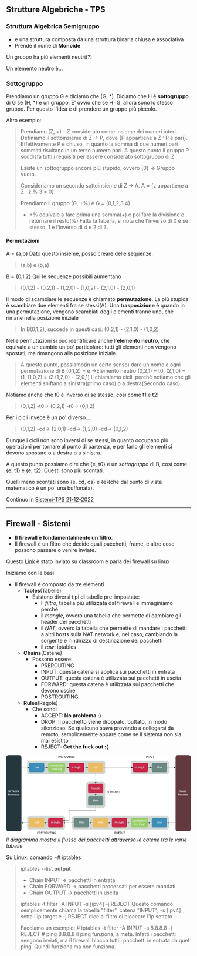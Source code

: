 ## Strutture Algebriche - TPS

### Struttura Algebrica Semigruppo
- è una struttura composta da una struttura binaria chiusa e associativa
- Prende il nome di **Monoide**

Un gruppo ha più elementi neutri(?)

Un elemento neutro è...

### Sottogruppo
Prendiamo un gruppo G e diciamo che (G, \*).
Diciamo che H è **sottogruppo** di G se (H, \*) è un gruppo.
E' ovvio che se H=G, allora sono lo stesso gruppo.
Per questo l'idea è di prendere un gruppo più piccolo.

Altro esempio:
>Prendiamo (Z, +) - Z considerato come insieme dei numeri interi.
>Definiamo il sottoinsieme di Z -> P, dove {P appartiene a Z : P è pari}.
>Effettivamente P è chiuso, in quanto la somma di due numeri pari sommati risultano in un terzo numero pari.
>A questo punto il gruppo P soddisfa tutti i requisiti per essere considerato sottogruppo di Z.
>
>Esiste un sottogruppo ancora più stupido, ovvero {0} -> Gruppo vuoto.
>
>Consideriamo un secondo sottoinsieme di Z -> A.
>A = {z appartiene a Z : z % 3 = 0}
>
>Prendiamo il gruppo (G, +%) e G = {0,1,2,3,4}
>- +% equivale a fare prima una somma(+) e poi fare la divisione e returnare il resto(%)
>Fatta la tabella, si nota che l'inverso di 0 è se stesso, 1 è l'inverso di 4 e 2 di 3.

#### Permutazioni
A = {a,b}
Dato questo insieme, posso creare delle sequenze:
>(a,b) e (b,a)

B = {0,1,2}
Qui le sequenze possibili aumentano
>(0,1,2) - (0,2,1) - (1,2,0) - (1,0,2) - (2,1,0) - (2,0,1)

Il modo di scambiare le sequenze è chiamato **permutazione**.
La più stupida è scambiare due elementi fra se stessi(A).
Una **trasposizione** è quando in una permutazione, vengono scambiati degli elementi tranne uno, che rimane nella posizione iniziale
>In B(0,1,2), succede in questi casi:
>(0,2,1) - (2,1,0) - (1,0,2)

Nelle permutazioni si può identificare anche l'**elemento neutro**, che equivale a un cambio un po' particolare: tutti gli elementi non vengono spostati, ma rimangono alla posizione iniziale.
>A questo punto, possiamo(in un certo senso) dare un nome a ogni permutazione di B
>(0,1,2) = e ->Elemento neutro
>(0,2,1) = t0, (2,1,0) = t1, (1,0,2) = t2
>(1,2,0) - (2,0,1) li chiamiamo cicli, perchè notiamo che gli elementi shiftano a sinistra(primo caso) o a destra(Secondo caso)

Notiamo anche che t0 è inverso di se stesso, così come t1 e t2!
>(0,1,2) -t0-> (0,2,1) -t0-> (0,1,2)

Per i cicli invece è un po' diverso...
>(0,1,2) -cd-> (2,0,1) -cd-> (1,2,0) -cd-> (0,1,2)

Dunque i cicli non sono inversi di se stessi, in quanto occupano più operazioni per tornare al punto di partenza, e per farlo gli elementi si devono spostare o a destra o a sinistra.

A questo punto possiamo dire che {e, t0} è un *sottogruppo* di B, così come {e, t1} e {e, t2}.
Questi sono più scontati.

Quelli meno scontati sono {e, cd, cs} e {e}(che dal punto di vista matematico è un po' una buffonata).

Continuo in [Sistemi-TPS 21-12-2022](Sistemi-TPS%2021-12-2022.md)

------------------------
## Firewall - Sistemi
- **Il firewall è fondamentalmente un filtro**.
- Il firewall è un filtro che decide quali pacchetti, frame, e altre cose possono passare o venire inviate.

Questo [Link](https://www.booleanworld.com/depth-guide-iptables-linux-firewall/) è stato inviato su classroom e parla dei firewall su linux

Iniziamo con le basi
- Il firewall è composto da tre elementi
	- **Tables**(Tabelle)
		- Esistono diversi tipi di tabelle pre-impostate:
			- Il *filtro*, tabella più utilizzata dal firewall e immaginiamo perchè
			- il *mangle*, ovvero una tabella che permette di cambiare gli header dei pacchetti
			- il *NAT*, ovvero la tabella che permette di mandare i pacchetti a altri hosts sulla NAT network e, nel caso, cambiando la sorgente e l'indirizzo di destinazione dei pacchetti
			- il *raw*: iptables
	- **Chains**(Catene)
		- Possono essere:
			- PREROUTING
			- INPUT: questa catena si applica sui pacchetti in entrata
			- OUTPUT: questa catena è utilizzata sui pacchetti in uscita
			- FORWARD: questa catena è utilizzata sui pacchetti che devono uscire
			- POSTROUTING
	- **Rules**(Regole)
		- Che sono:
			- ACCEPT: **No problema :)**
			- DROP: Il pacchetto viene droppato, buttato, in modo silenzioso. Se qualcuno stava provando a collegarsi da remoto, semplicemente appare come se il sistema non sia mai esistito
			- REJECT: **Get the fuck out :(**

![image](Untitled-Diagram.webp)
*Il diagramma mostra il flusso dei pacchetti attraverso le catene tra le varie tabelle*

Su Linux: comando ~\# iptables
>iptables --list
>**output**
>- Chain INPUT -> pacchetti in entrata
>- Chain FORWARD -> pacchetti processati per essere mandati
>- Chain OUTPUT -> pacchetti in uscita
>
>iptables -t filter -A INPUT -s [ipv4] -j REJECT
>Questo comando semplicemente chiama la tabella "filter", catena "INPUT", -s [ipv4] setta l'ip target e -j REJECT dice al filtro di bloccare l'ip settato
>
>Facciamo un esempio:
>\# iptables -t filter -A INPUT -s 8.8.8.8 -j REJECT
>\# ping 8.8.8.8
>il ping funziona, a metà. Infatti i pacchetti vengono inviati, ma il firewall blocca tutti i pacchetti in entrata da quel ping. Quindi funziona ma non funziona.

